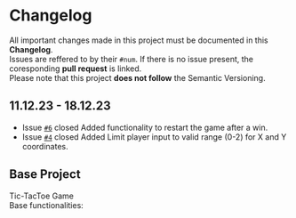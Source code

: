 # Changelog
All important changes made in this project must be documented in this **Changelog**.
</br>Issues are reffered to by their `#num`. If there is no issue present, the coresponding **pull request** is linked.
</br>Please note that this project **does not follow** the Semantic Versioning.

## 11.12.23 - 18.12.23 
- Issue [`#6`](https://github.com/Max-Meinel/Tic-Tac-Toe/issues/6) closed Added functionality to restart the game after a win.
- Issue [`#4`](https://github.com/Max-Meinel/Tic-Tac-Toe/issues/4) closed Added Limit player input to valid range (0-2) for X and Y coordinates.
## Base Project
Tic-TacToe Game </br>
Base functionalities: </br>

